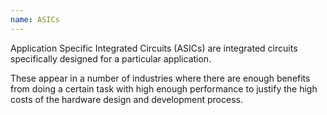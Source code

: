 ```yaml
---
name: ASICs
---
```

Application Specific Integrated Circuits (ASICs) are integrated circuits specifically designed for a particular application.

These appear in a number of industries where there are enough benefits from doing a certain task with high enough performance to justify the high costs of the hardware design and development process.
